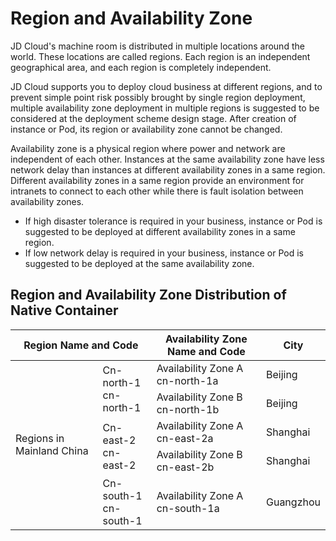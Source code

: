 # Region and Availability Zone
JD Cloud's machine room is distributed in multiple locations around the world. These locations are called regions. Each region is an independent geographical area, and each region is completely independent.  

JD Cloud supports you to deploy cloud business at different regions, and to prevent simple point risk possibly brought by single region deployment, multiple availability zone deployment in multiple regions is suggested to be considered at the deployment scheme design stage. After creation of instance or Pod, its region or availability zone cannot be changed.

Availability zone is a physical region where power and network are independent of each other. Instances at the same availability zone have less network delay than instances at different availability zones in a same region. Different availability zones in a same region provide an environment for intranets to connect to each other while there is fault isolation between availability zones.

* If high disaster tolerance is required in your business, instance or Pod is suggested to be deployed at different availability zones in a same region.  
* If low network delay is required in your business, instance or Pod is suggested to be deployed at the same availability zone.  

## Region and Availability Zone Distribution of Native Container
<table>
	<thead>
	<tr>
		<th colspan="2">Region Name and Code</th>
      	<th>Availability Zone Name and Code</th>
      	<th>City</th>
   	</tr>
		</thead>
	<tbody>
   	<tr>
      	<td rowspan="6">Regions in Mainland China</td>
      	<td rowspan="2">Cn-north-1<br>cn-north-1</td>
     	<td> Availability Zone A<br>cn-north-1a</td>
	   	<td> Beijing</td>
   </tr>
		
   <tr>
     	<td> Availability Zone B<br>cn-north-1b</td>
	   	<td> Beijing</td>
   </tr>
    	<tr>
     	<td rowspan="2">Cn-east-2<br>cn-east-2</td>
     	<td>Availability Zone A<br>cn-east-2a</td>
	   	<td>Shanghai</td>
   </tr>
      </tr>
    	<tr>
     	<td>Availability Zone B<br>cn-east-2b</td>
	   	<td>Shanghai</td>
   </tr>
  <tr>
     	<td>Cn-south-1<br>cn-south-1</td>
     	<td>Availability Zone A<br>cn-south-1a</td>
	   	<td>Guangzhou</td>
   </tr>
   </tbody>
</table>
